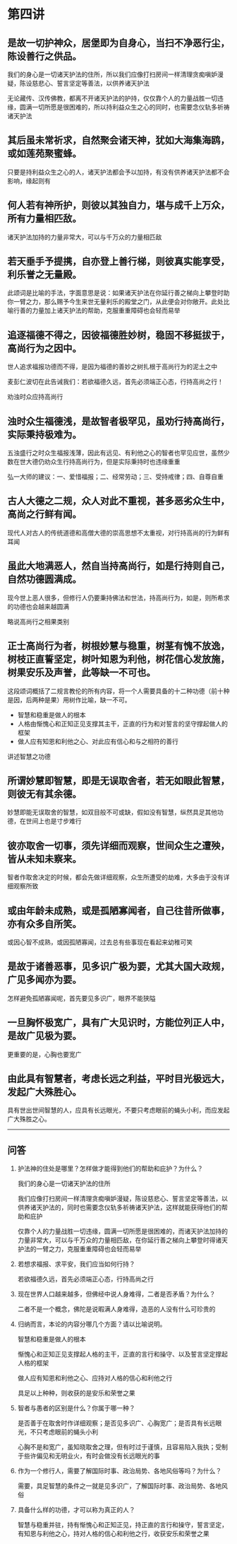 # 第四讲

## 是故一切护神众，居堡即为自身心，当扫不净恶行尘，陈设善行之供品。
我们的身心是一切诸天护法的住所，所以我们应像打扫房间一样清理贪痴嗔妒漫疑，陈设慈悲心、誓言坚定等善法，以供养诸天护法

无论藏传、汉传佛教，都离不开诸天护法的护持，仅仅靠个人的力量战胜一切违缘，圆满一切所愿是很困难的，所以持利益众生之心的同时，也需要念仪轨多祈祷诸天护法

## 其后虽未常祈求，自然聚会诸天神，犹如大海集海鸥，或如莲苑聚蜜蜂。
只要是持利益众生之心的人，诸天护法都会予以加持，有没有供养诸天护法都不会影响，缘起则有

## 何人若有神所护，则彼以其独自力，堪与成千上万众，所有力量相匹敌。
诸天护法加持的力量非常大，可以与千万众的力量相匹敌

## 若天垂手予提携，自亦登上善行梯，则彼真实能享受，利乐誉之无量殿。
此颂词是比喻的手法，字面意思是说：如果诸天护法在你延行善之梯向上攀登时助你一臂之力，那么赐予今生来世无量利乐的殿堂之门，从此便会对你敞开。此处比喻行善的力量加上诸天护法的帮助，克服重重障碍也会轻而易举

## 追逐福德不得之，因彼福德胜妙树，稳固不移挺拔于，高尚行为之因中。
世人追求福报功德而不得，是因为福德的善妙之树扎根于高尚行为的泥土之中

麦彭仁波切在此告诫我们：若欲福德久远，首先必须端正心态，行持高尚之行！

劝浊时众应持高尚行
## 浊时众生福德浅，是故智者极罕见，虽劝行持高尚行，实际秉持极难为。
五浊盛行之时众生福报浅薄，因此有远见、有利他之心的智者也罕见应世，虽然少数在世大德仍劝众生行持高尚行为，但是实际秉持时也违缘重重

弘一大师的建议：一、爱惜福报；二、经常劳动；三、受持戒律；四、自尊自重

## 古人大德之二规，众人对此不重视，甚多恶劣众生中，高尚之行鲜有闻。
现代人对古人的传统道德和高僧大德的崇高思想不太重视，对行持高尚的行为鲜有耳闻

## 虽此大地满恶人，然自当持高尚行，如是行持则自己，自然功德圆满成。
现今世上恶人很多，但修行人仍要秉持佛法和世法，持高尚行为，如是，则所希求的功德也会越来越圆满

略说高尚行之相果类别
## 正士高尚行为者，树根妙慧与稳重，树茎有愧不放逸，树枝正直誓坚定，树叶知恩为利他，树花信心发放施，树果安乐及声誉，此等缺一不可也。
这段颂词概括了二规言教伦的所有内容，将一个人需要具备的十二种功德（前十种是因，后两种是果）用树作比喻，缺一不可。
- 智慧和稳重是做人的根本
- 人格由惭愧心和正知正见支撑其主干，正直的行为和对誓言的坚守撑起做人的框架
- 做人应有知恩和利他之心、对此应有信心和与之相符的善行

讲述智慧之功德
## 所谓妙慧即智慧，即是无误取舍者，若无如眼此智慧，则彼无有其余德。
妙慧即能无误取舍的智慧，如双目般不可或缺，假如没有智慧，纵然具足其他功德，在世间上也是寸步难行

## 彼亦取舍一切事，须先详细而观察，世间众生之遭殃，皆从未知未察来。
智者作取舍决定的时候，都会先做详细观察，众生所遭受的劫难，大多由于没有详细观察所致

## 或由年龄未成熟，或是孤陋寡闻者，自己往昔所做事，亦有众多自所笑。
或因心智不成熟，或因孤陋寡闻，过去总有些事现在看起来幼稚可笑

## 是故于诸善恶事，见多识广极为要，尤其大国大政规，广见多闻亦为要。
怎样避免孤陋寡闻呢，首先要见多识广，眼界不能狭隘

## 一旦胸怀极宽广，具有广大见识时，方能位列正人中，是故广见极为要。
更重要的是，心胸也要宽广

## 由此具有智慧者，考虑长远之利益，平时目光极远大，发起广大殊胜心。
具有世出世间智慧的人，应具有长远眼光，不要只考虑眼前的蝇头小利，而应发起广大殊胜之心。

----------------------------------------------------

## 问答
1. 护法神的住处是哪里？怎样做才能得到他们的帮助和庇护？为什么？

    我们的身心是一切诸天护法的住所
    
    我们应像打扫房间一样清理贪痴嗔妒漫疑，陈设慈悲心、誓言坚定等善法，以供养诸天护法的，同时也需要念仪轨多祈祷诸天护法，这样就能获得他们的帮助和庇护
    
    仅靠个人的力量战胜一切违缘，圆满一切所愿是很困难的，而诸天护法加持的力量非常大，可以与千万众的力量相匹敌，在你延行善之梯向上攀登时得诸天护法的一臂之力，克服重重障碍也会轻而易举
    
2. 若想求福报、求平安，我们应当如何行持？

    若欲福德久远，首先必须端正心态，行持高尚之行
    
3. 现在世界人口越来越多，但佛经中说人身难得，二者是否矛盾？为什么？

    二者不是一个概念，佛陀是说暇满人身难得，造恶的人没有什么可珍贵的
    
4. 归纳而言，本论的内容分哪几个方面？请以比喻说明。

    智慧和稳重是做人的根本
    
    惭愧心和正知正见支撑起人格的主干，正直的言行和操守、以及誓言坚定撑起人格的框架
    
    做人应有知恩和利他之心、应持对人格的信心和利他之行
    
    具足以上种种，则收获的是安乐和荣誉之果

5. 智者与愚者的区别是什么？你属于哪一种？

    是否善于在取舍时作详细观察；是否见多识广、心胸宽广；是否具有长远眼光，不只考虑眼前的蝇头小利
    
    心胸不是和宽广，虽知晓取舍之理，但有时过于谨慎，且容易陷入我执；受制于些许偏见和无明业火，有时会做没有长远眼光的事
    
6. 作为一个修行人，需要了解国际时事、政治局势、各地风俗等吗？为什么？

    需要，具足智慧的条件之一就是见多识广，了解国际时事、政治局势、各地风俗
    
7. 具备什么样的功德，才可以称为真正的人？

    智慧与稳重并驻，持有惭愧心和正知正见，持正直的言行和操守，誓言坚定，有知恩与利他之心，持对人格的信心和利他之行，收获安乐和荣誉之果